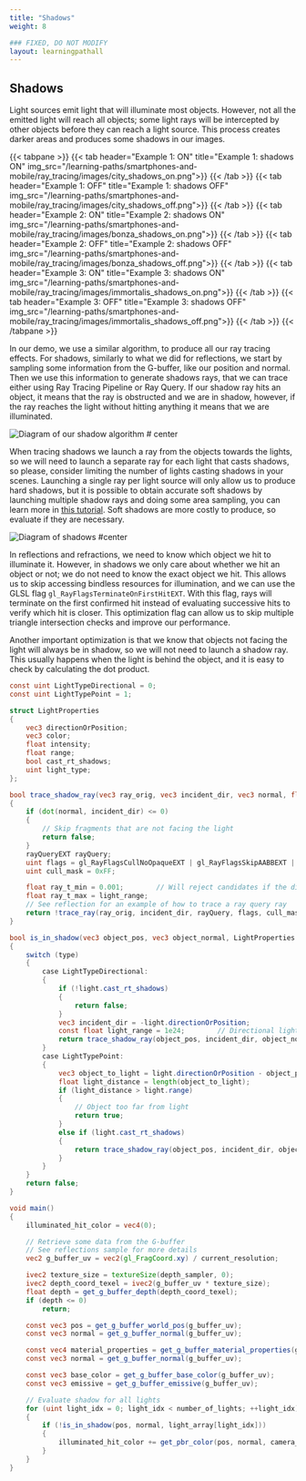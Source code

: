 ```yaml
---
title: "Shadows"
weight: 8

### FIXED, DO NOT MODIFY
layout: learningpathall
---
```


## Shadows

Light sources emit light that will illuminate most objects. However, not all the emitted light will reach all objects; some light rays will be intercepted by other objects before they can reach a light source. This process creates darker areas and produces some shadows in our images.

{{< tabpane >}}
  {{< tab header="Example 1: ON" title="Example 1: shadows ON" img_src="/learning-paths/smartphones-and-mobile/ray_tracing/images/city_shadows_on.png">}} {{< /tab >}}
  {{< tab header="Example 1: OFF" title="Example 1: shadows OFF" img_src="/learning-paths/smartphones-and-mobile/ray_tracing/images/city_shadows_off.png">}} {{< /tab >}}
  {{< tab header="Example 2: ON" title="Example 2: shadows ON" img_src="/learning-paths/smartphones-and-mobile/ray_tracing/images/bonza_shadows_on.png">}} {{< /tab >}}
  {{< tab header="Example 2: OFF" title="Example 2: shadows OFF" img_src="/learning-paths/smartphones-and-mobile/ray_tracing/images/bonza_shadows_off.png">}} {{< /tab >}}
  {{< tab header="Example 3: ON" title="Example 3: shadows ON" img_src="/learning-paths/smartphones-and-mobile/ray_tracing/images/immortalis_shadows_on.png">}} {{< /tab >}}
  {{< tab header="Example 3: OFF" title="Example 3: shadows OFF" img_src="/learning-paths/smartphones-and-mobile/ray_tracing/images/immortalis_shadows_off.png">}} {{< /tab >}}
{{< /tabpane >}}

In our demo, we use a similar algorithm, to produce all our ray tracing effects. For shadows, similarly to what we did for reflections, we start by sampling some information from the G-buffer, like our position and normal. Then we use this information to generate shadows rays, that we can trace either using Ray Tracing Pipeline or Ray Query. If our shadow ray hits an object, it means that the ray is obstructed and we are in shadow, however, if the ray reaches the light without hitting anything it means that we are illuminated.

![Diagram of our shadow algorithm #  center](images/shadows_algorithm_diagram.drawio.svg "Diagram of our shadow algorithm")

When tracing shadows we launch a ray from the objects towards the lights, so we will need to launch a separate ray for each light that casts shadows, so please, consider limiting the number of lights casting shadows in your scenes. Launching a single ray per light source will only allow us to produce hard shadows, but it is possible to obtain accurate soft shadows by launching multiple shadow rays and doing some area sampling, you can learn more in [this tutorial](https://medium.com/@alexander.wester/ray-tracing-soft-shadows-in-real-time-a53b836d123b). Soft shadows are more costly to produce, so evaluate if they are necessary.

![Diagram of shadows #center](images/shadows_diagram.png "Diagram of shadows")

In reflections and refractions, we need to know which object we hit to illuminate it. However, in shadows we only care about whether we hit an object or not; we do not need to know the exact object we hit. This allows us to skip accessing bindless resources for illumination, and we can use the GLSL flag `gl_RayFlagsTerminateOnFirstHitEXT`. With this flag, rays will terminate on the first confirmed hit instead of evaluating successive hits to verify which hit is closer. This optimization flag can allow us to skip multiple triangle intersection checks and improve our performance.

Another important optimization is that we know that objects not facing the light will always be in shadow, so we will not need to launch a shadow ray. This usually happens when the light is behind the object, and it is easy to check by calculating the dot product.

``` glsl
const uint LightTypeDirectional = 0;
const uint LightTypePoint = 1;

struct LightProperties
{
    vec3 directionOrPosition;
    vec3 color;
    float intensity;
    float range;
    bool cast_rt_shadows;
    uint light_type;
};

bool trace_shadow_ray(vec3 ray_orig, vec3 incident_dir, vec3 normal, float light_range)
{
    if (dot(normal, incident_dir) <= 0)
    {
        // Skip fragments that are not facing the light
        return false;
    }
    rayQueryEXT rayQuery;
    uint flags = gl_RayFlagsCullNoOpaqueEXT | gl_RayFlagsSkipAABBEXT | gl_RayFlagsTerminateOnFirstHitEXT;
    uint cull_mask = 0xFF;

    float ray_t_min = 0.001;        // Will reject candidates if the distance is less. Useful to avoid self intersection.
    float ray_t_max = light_range;
    // See reflection for an example of how to trace a ray query ray
    return !trace_ray(ray_orig, incident_dir, rayQuery, flags, cull_mask, ray_t_min, ray_t_max);
}

bool is_in_shadow(vec3 object_pos, vec3 object_normal, LightProperties light)
{
    switch (type)
    {
        case LightTypeDirectional:
        {
            if (!light.cast_rt_shadows)
            {
                return false;
            }
            vec3 incident_dir = -light.directionOrPosition;
            const float light_range = 1e24;        // Directional light have infinity distance
            return trace_shadow_ray(object_pos, incident_dir, object_normal, light_range);
        }
        case LightTypePoint:
        {
            vec3 object_to_light = light.directionOrPosition - object_pos;
            float light_distance = length(object_to_light);
            if (light_distance > light.range)
            {
                // Object too far from light
                return true;
            }
            else if (light.cast_rt_shadows)
            {
                return trace_shadow_ray(object_pos, incident_dir, object_normal, light.range);
            }
        }
    }
    return false;
}

void main()
{
    illuminated_hit_color = vec4(0);

    // Retrieve some data from the G-buffer
    // See reflections sample for more details
    vec2 g_buffer_uv = vec2(gl_FragCoord.xy) / current_resolution;

    ivec2 texture_size = textureSize(depth_sampler, 0);
    ivec2 depth_coord_texel = ivec2(g_buffer_uv * texture_size);
    float depth = get_g_buffer_depth(depth_coord_texel);
    if (depth <= 0)
        return;

    const vec3 pos = get_g_buffer_world_pos(g_buffer_uv);
    const vec3 normal = get_g_buffer_normal(g_buffer_uv);

    const vec4 material_properties = get_g_buffer_material_properties(g_buffer_uv);
    const vec3 normal = get_g_buffer_normal(g_buffer_uv);

    const vec3 base_color = get_g_buffer_base_color(g_buffer_uv);
    const vec3 emissive = get_g_buffer_emissive(g_buffer_uv);

    // Evaluate shadow for all lights
    for (uint light_idx = 0; light_idx < number_of_lights; ++light_idx)
    {
        if (!is_in_shadow(pos, normal, light_array[light_idx]))
        {
            illuminated_hit_color += get_pbr_color(pos, normal, camera_position, base_color, emissive, hit_material_properties);
        }
    }
}
```